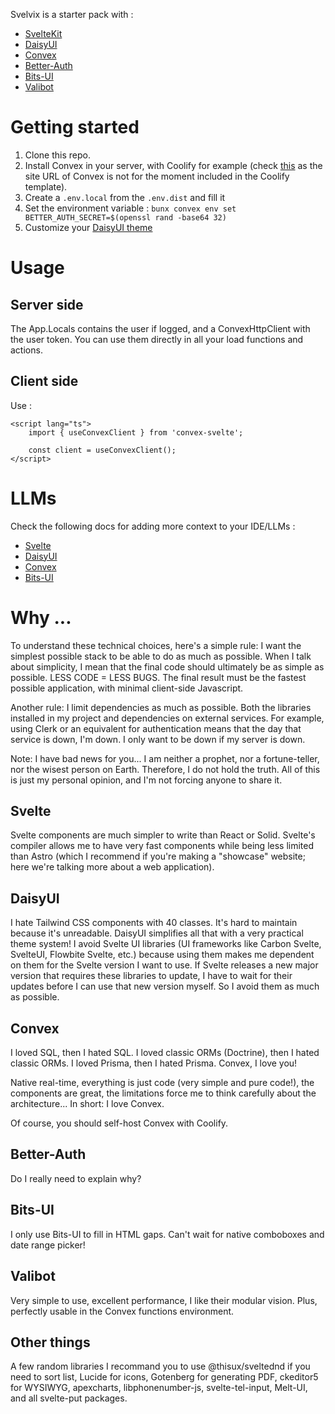 Svelvix is a starter pack with :

- [SvelteKit](https://svelte.dev)
- [DaisyUI](https://daisyui.com)
- [Convex](https://convex.dev)
- [Better-Auth](https://better-auth.vercel.app)
- [Bits-UI](https://bits-ui.com)
- [Valibot](https://valibot.dev)

# Getting started

1. Clone this repo.
2. Install Convex in your server, with Coolify for example (check [this](https://github.com/coollabsio/coolify/discussions/6257) as the site URL of Convex is not for the moment included in the Coolify template).
3. Create a `.env.local` from the `.env.dist` and fill it
4. Set the environment variable : `bunx convex env set BETTER_AUTH_SECRET=$(openssl rand -base64 32)`
5. Customize your [DaisyUI theme](https://daisyui.com/theme-generator/#theme=eJx1lNtuozAQhl_FQqq0lRrL4yPet3HANKgEI5tou7vqu3eAKAVM7rDnm9M_Y_4Xvbv64ndRhTiE6EZfvOF3F-IpVRc_m7r2_TLi9em0GM4u-RMwhqbw0VWXX7Z8IYwyBgSYppKL1z3N17TZ0jKjxZrmCy2ILKkBk8FV6Effjw8HDouDJkpTJje1DLG9uvj3wRo9sVwIAoLRUh2wWfx7swLL54watakoecTrdQqt5hQSiFCSClYe4nmWRSSQREhBwW7cXFWtWTNLxMESkJYqY3P2WRdQElCKllyvfXp_G6PrHjDIRVJJMD5XB-iz-Mcr0fZN-KmeTSRoRTgKpLfrMJH5hJfYFgjXhlqxKSjdsOGUdiMGYwhoQfm2kDucZ5idmMLqDadK8bXTHxf7tn__yTBPGEpBUEkr5AH7LIGxRGhUdDMxH2OIe3mmZjnOWGdkHlst8nCUBx_Avfbo6vaWcOM6X41zfB79dW1qWt_VeI-rpHamc_jcGVL7z6-DZbajaOcQaz_RMHzOF7Ufxst0nk99aNP0v2F4qn3jbh021bgu-bdiiL7xMeFb-bjffX0DOlJVwQ)

# Usage

## Server side

The App.Locals contains the user if logged, and a ConvexHttpClient with the user token.
You can use them directly in all your load functions and actions.

## Client side

Use :

```svelte
<script lang="ts">
	import { useConvexClient } from 'convex-svelte';

	const client = useConvexClient();
</script>
```

# LLMs

Check the following docs for adding more context to your IDE/LLMs :

- [Svelte](https://svelte.dev/docs/llms)
- [DaisyUI](https://daisyui.com/docs/editor/)
- [Convex](https://docs.convex.dev/ai)
- [Bits-UI](https://bits-ui.com/docs/llms)

# Why ...

To understand these technical choices, here's a simple rule: I want the simplest possible stack to be able to do as much as possible.
When I talk about simplicity, I mean that the final code should ultimately be as simple as possible. LESS CODE = LESS BUGS.
The final result must be the fastest possible application, with minimal client-side Javascript.

Another rule: I limit dependencies as much as possible.
Both the libraries installed in my project and dependencies on external services. For example, using Clerk or an equivalent for authentication means that the day that service is down, I'm down. I only want to be down if my server is down.

Note: I have bad news for you... I am neither a prophet, nor a fortune-teller, nor the wisest person on Earth. Therefore, I do not hold the truth. All of this is just my personal opinion, and I'm not forcing anyone to share it.

## Svelte

Svelte components are much simpler to write than React or Solid.
Svelte's compiler allows me to have very fast components while being less limited than Astro (which I recommend if you're making a "showcase" website; here we're talking more about a web application).

## DaisyUI

I hate Tailwind CSS components with 40 classes. It's hard to maintain because it's unreadable. DaisyUI simplifies all that with a very practical theme system!
I avoid Svelte UI libraries (UI frameworks like Carbon Svelte, SvelteUI, Flowbite Svelte, etc.) because using them makes me dependent on them for the Svelte version I want to use.
If Svelte releases a new major version that requires these libraries to update, I have to wait for their updates before I can use that new version myself. So I avoid them as much as possible.

## Convex

I loved SQL, then I hated SQL.
I loved classic ORMs (Doctrine), then I hated classic ORMs.
I loved Prisma, then I hated Prisma.
Convex, I love you!

Native real-time, everything is just code (very simple and pure code!), the components are great, the limitations force me to think carefully about the architecture... In short: I love Convex.

Of course, you should self-host Convex with Coolify.

## Better-Auth

Do I really need to explain why?

## Bits-UI

I only use Bits-UI to fill in HTML gaps. Can't wait for native comboboxes and date range picker!

## Valibot

Very simple to use, excellent performance, I like their modular vision. Plus, perfectly usable in the Convex functions environment.

## Other things

A few random libraries I recommand you to use @thisux/sveltednd if you need to sort list, Lucide for icons, Gotenberg for generating PDF, ckeditor5 for WYSIWYG, apexcharts, libphonenumber-js, svelte-tel-input, Melt-UI, and all svelte-put packages.
